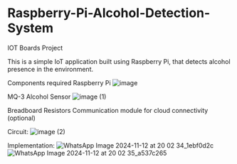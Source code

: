# Raspberry-Pi-Alcohol-Detection-System
IOT Boards Project

This is a simple IoT application built using Raspberry Pi, that detects alcohol presence in the environment.

Components required
Raspberry Pi
![image](https://github.com/user-attachments/assets/488392c1-6dbb-4bc3-bcbc-f1681ed95528)

MQ-3 Alcohol Sensor
![image (1)](https://github.com/user-attachments/assets/e374226b-9399-47f7-8278-418657280295)

Breadboard
Resistors
Communication module for cloud connectivity (optional)

Circuit:
![image (2)](https://github.com/user-attachments/assets/872706d9-a1b5-4212-a2cd-c2de9bf07fc5)


Implementation:
![WhatsApp Image 2024-11-12 at 20 02 34_1ebf0d2c](https://github.com/user-attachments/assets/b9259823-7687-4046-9c15-1f0e6e05dc4b)
![WhatsApp Image 2024-11-12 at 20 02 35_a537c265](https://github.com/user-attachments/assets/8b9ad784-8943-4f70-805b-2b771f999042)
